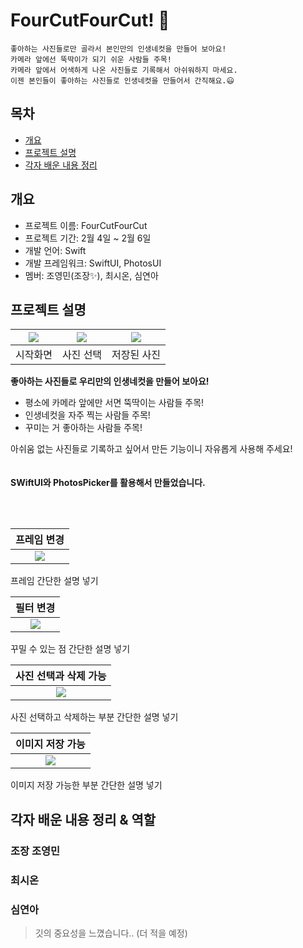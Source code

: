 # FourCutFourCut! 📸

    좋아하는 사진들로만 골라서 본인만의 인생네컷을 만들어 보아요!
    카메라 앞에선 뚝딱이가 되기 쉬운 사람들 주목!
    카메라 앞에서 어색하게 나온 사진들로 기록해서 아쉬워하지 마세요.
    이젠 본인들이 좋아하는 사진들로 인생네컷을 만들어서 간직해요.😃

## 목차

- [개요](#개요)
- [프로젝트 설명](#프로젝트-설명)
- [각자 배운 내용 정리](#각자-배운-내용-정리)

## 개요

- 프로젝트 이름: FourCutFourCut
- 프로젝트 기간: 2월 4일 ~ 2월 6일
- 개발 언어: Swift
- 개발 프레임워크: SwiftUI, PhotosUI
- 멤버: 조영민(조장✨), 최시온, 심연아

## 프로젝트 설명

| <img src="image/StartScreen.png"> | <img src="image/SelectPic.png"> | <img src="image/SaveScreen.png"> |
| :-------------------------------: | :-----------------------------: | :------------------------------: |
|             시작화면              |            사진 선택            |           저장된 사진            |

**좋아하는 사진들로 우리만의 인생네컷을 만들어 보아요!**

- 평소에 카메라 앞에만 서면 뚝딱이는 사람들 주목!
- 인생네컷을 자주 찍는 사람들 주목!
- 꾸미는 거 좋아하는 사람들 주목!

아쉬움 없는 사진들로 기록하고 싶어서 만든 기능이니 자유롭게 사용해 주세요!
<br/> <br/> <br/>
**SWiftUI와 PhotosPicker를 활용해서 만들었습니다.**

<br/> <br/>

|            프레임 변경            |
| :-------------------------------: |
| <img src="image/ChangeFrame.gif"> |

프레임 간단한 설명 넣기

|             필터 변경              |
| :--------------------------------: |
| <img src="image/ChangeFilter.gif"> |

꾸밀 수 있는 점 간단한 설명 넣기

|       사진 선택과 삭제 가능        |
| :--------------------------------: |
| <img src="image/ChangeFilter.gif"> |

사진 선택하고 삭제하는 부분 간단한 설명 넣기

|         이미지 저장 가능         |
| :------------------------------: |
| <img src="image/SaveScreen.gif"> |

이미지 저장 가능한 부분 간단한 설명 넣기

## 각자 배운 내용 정리 & 역할

### 조장 조영민

>

### 최시온

### 심연아

> 깃의 중요성을 느꼈습니다.. (더 적을 예정)
